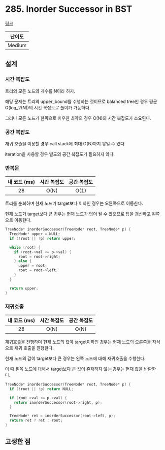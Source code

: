 # 285. Inorder Successor in BST

[링크](https://leetcode.com/problems/inorder-successor-in-bst/)

| 난이도 |
| :----: |
| Medium |

## 설계

### 시간 복잡도

트리의 모든 노드의 개수를 N이라 하자.

해당 문제는 트리의 upper_bound를 수행하는 것이므로 balanced tree인 경우 평균 O(log_2(N))의 시간 복잡도로 풀이가 가능하다.

그러나 모든 노드가 한쪽으로 치우친 최악의 경우 O(N)의 시간 복잡도가 소요된다.

### 공간 복잡도

재귀 호출을 이용할 경우 call stack에 최대 O(N)까지 쌓일 수 있다.

iteration을 사용할 경우 별도의 공간 복잡도가 필요하지 않다.

### 반복문

| 내 코드 (ms) | 시간 복잡도 | 공간 복잡도 |
| :----------: | :---------: | :---------: |
|      28      |    O(N)     |    O(1)     |

트리를 순회하며 현재 노드가 target보다 이하인 경우는 오른쪽으로 이동한다.

현재 노드가 target보다 큰 경우는 현재 노드가 답이 될 수 있으므로 답을 갱신하고 왼쪽으로 이동한다.

```cpp
TreeNode* inorderSuccessor(TreeNode* root, TreeNode* p) {
  TreeNode* upper = NULL;
  if (!root || !p) return upper;

  while (root) {
    if (root->val <= p->val) {
      root = root->right;
    } else {
      upper = root;
      root = root->left;
    }
  }

  return upper;
}
```

### 재귀호출

| 내 코드 (ms) | 시간 복잡도 | 공간 복잡도 |
| :----------: | :---------: | :---------: |
|      28      |    O(N)     |    O(N)     |

재귀호출을 진행하며 현재 노드의 값이 target이하인 경우는 현재 노드의 오른쪽을 자식으로 재귀 호출을 진행한다.

현재 노드의 값이 target보다 큰 경우는 왼쪽 노드에 대해 재귀호출을 수행한다.

이 때 왼쪽 노드에 대해서 target보다 큰 값이 존재하지 않는 경우는 현재 값을 반환한다.

```cpp
TreeNode* inorderSuccessor(TreeNode* root, TreeNode* p) {
  if (!root || !p) return NULL;

  if (root->val <= p->val) {
    return inorderSuccessor(root->right, p);
  }

  TreeNode* ret = inorderSuccessor(root->left, p);
  return ret ? ret : root;
}
```

## 고생한 점
